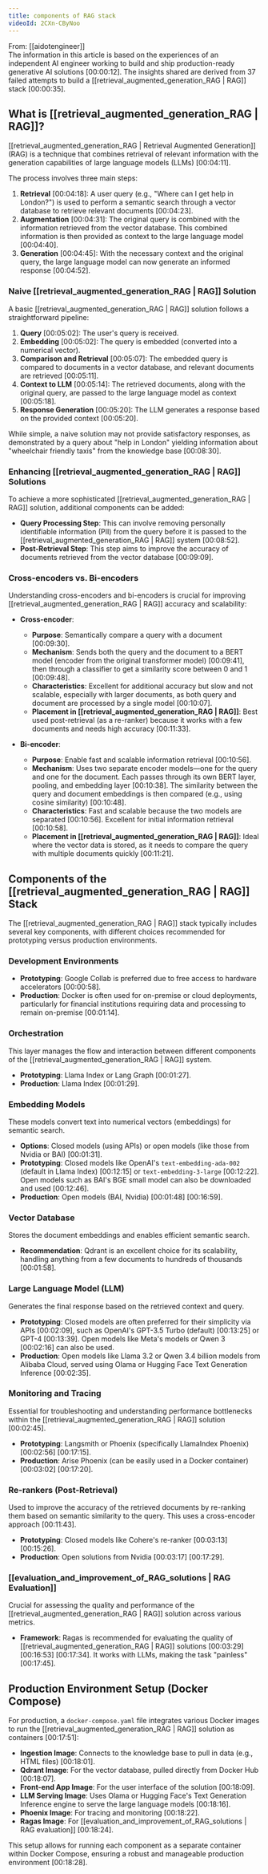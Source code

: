 ```yaml
---
title: components of RAG stack
videoId: 2CXn-CByNoo
---
```


From: [[aidotengineer]] <br/> 
The information in this article is based on the experiences of an independent AI engineer working to build and ship production-ready generative AI solutions <a class="yt-timestamp" data-t="00:00:12">[00:00:12]</a>. The insights shared are derived from 37 failed attempts to build a [[retrieval_augmented_generation_RAG | RAG]] stack <a class="yt-timestamp" data-t="00:00:35">[00:00:35]</a>.

## What is [[retrieval_augmented_generation_RAG | RAG]]?

[[retrieval_augmented_generation_RAG | Retrieval Augmented Generation]] (RAG) is a technique that combines retrieval of relevant information with the generation capabilities of large language models (LLMs) <a class="yt-timestamp" data-t="00:04:11">[00:04:11]</a>.

The process involves three main steps:
1.  **Retrieval** <a class="yt-timestamp" data-t="00:04:18">[00:04:18]</a>: A user query (e.g., "Where can I get help in London?") is used to perform a semantic search through a vector database to retrieve relevant documents <a class="yt-timestamp" data-t="00:04:23">[00:04:23]</a>.
2.  **Augmentation** <a class="yt-timestamp" data-t="00:04:31">[00:04:31]</a>: The original query is combined with the information retrieved from the vector database. This combined information is then provided as context to the large language model <a class="yt-timestamp" data-t="00:04:40">[00:04:40]</a>.
3.  **Generation** <a class="yt-timestamp" data-t="00:04:45">[00:04:45]</a>: With the necessary context and the original query, the large language model can now generate an informed response <a class="yt-timestamp" data-t="00:04:52">[00:04:52]</a>.

### Naive [[retrieval_augmented_generation_RAG | RAG]] Solution

A basic [[retrieval_augmented_generation_RAG | RAG]] solution follows a straightforward pipeline:
1.  **Query** <a class="yt-timestamp" data-t="00:05:02">[00:05:02]</a>: The user's query is received.
2.  **Embedding** <a class="yt-timestamp" data-t="00:05:02">[00:05:02]</a>: The query is embedded (converted into a numerical vector).
3.  **Comparison and Retrieval** <a class="yt-timestamp" data-t="00:05:07">[00:05:07]</a>: The embedded query is compared to documents in a vector database, and relevant documents are retrieved <a class="yt-timestamp" data-t="00:05:11">[00:05:11]</a>.
4.  **Context to LLM** <a class="yt-timestamp" data-t="00:05:14">[00:05:14]</a>: The retrieved documents, along with the original query, are passed to the large language model as context <a class="yt-timestamp" data-t="00:05:18">[00:05:18]</a>.
5.  **Response Generation** <a class="yt-timestamp" data-t="00:05:20">[00:05:20]</a>: The LLM generates a response based on the provided context <a class="yt-timestamp" data-t="00:05:20">[00:05:20]</a>.

While simple, a naive solution may not provide satisfactory responses, as demonstrated by a query about "help in London" yielding information about "wheelchair friendly taxis" from the knowledge base <a class="yt-timestamp" data-t="00:08:30">[00:08:30]</a>.

### Enhancing [[retrieval_augmented_generation_RAG | RAG]] Solutions

To achieve a more sophisticated [[retrieval_augmented_generation_RAG | RAG]] solution, additional components can be added:
*   **Query Processing Step**: This can involve removing personally identifiable information (PII) from the query before it is passed to the [[retrieval_augmented_generation_RAG | RAG]] system <a class="yt-timestamp" data-t="00:08:52">[00:08:52]</a>.
*   **Post-Retrieval Step**: This step aims to improve the accuracy of documents retrieved from the vector database <a class="yt-timestamp" data-t="00:09:09">[00:09:09]</a>.

### Cross-encoders vs. Bi-encoders

Understanding cross-encoders and bi-encoders is crucial for improving [[retrieval_augmented_generation_RAG | RAG]] accuracy and scalability:

*   **Cross-encoder**:
    *   **Purpose**: Semantically compare a query with a document <a class="yt-timestamp" data-t="00:09:30">[00:09:30]</a>.
    *   **Mechanism**: Sends both the query and the document to a BERT model (encoder from the original transformer model) <a class="yt-timestamp" data-t="00:09:41">[00:09:41]</a>, then through a classifier to get a similarity score between 0 and 1 <a class="yt-timestamp" data-t="00:09:48">[00:09:48]</a>.
    *   **Characteristics**: Excellent for additional accuracy but slow and not scalable, especially with larger documents, as both query and document are processed by a single model <a class="yt-timestamp" data-t="00:10:07">[00:10:07]</a>.
    *   **Placement in [[retrieval_augmented_generation_RAG | RAG]]**: Best used post-retrieval (as a re-ranker) because it works with a few documents and needs high accuracy <a class="yt-timestamp" data-t="00:11:33">[00:11:33]</a>.

*   **Bi-encoder**:
    *   **Purpose**: Enable fast and scalable information retrieval <a class="yt-timestamp" data-t="00:10:56">[00:10:56]</a>.
    *   **Mechanism**: Uses two separate encoder models—one for the query and one for the document. Each passes through its own BERT layer, pooling, and embedding layer <a class="yt-timestamp" data-t="00:10:38">[00:10:38]</a>. The similarity between the query and document embeddings is then compared (e.g., using cosine similarity) <a class="yt-timestamp" data-t="00:10:48">[00:10:48]</a>.
    *   **Characteristics**: Fast and scalable because the two models are separated <a class="yt-timestamp" data-t="00:10:56">[00:10:56]</a>. Excellent for initial information retrieval <a class="yt-timestamp" data-t="00:10:58">[00:10:58]</a>.
    *   **Placement in [[retrieval_augmented_generation_RAG | RAG]]**: Ideal where the vector data is stored, as it needs to compare the query with multiple documents quickly <a class="yt-timestamp" data-t="00:11:21">[00:11:21]</a>.

## Components of the [[retrieval_augmented_generation_RAG | RAG]] Stack

The [[retrieval_augmented_generation_RAG | RAG]] stack typically includes several key components, with different choices recommended for prototyping versus production environments.

### Development Environments
*   **Prototyping**: Google Collab is preferred due to free access to hardware accelerators <a class="yt-timestamp" data-t="00:00:58">[00:00:58]</a>.
*   **Production**: Docker is often used for on-premise or cloud deployments, particularly for financial institutions requiring data and processing to remain on-premise <a class="yt-timestamp" data-t="00:01:14">[00:01:14]</a>.

### Orchestration
This layer manages the flow and interaction between different components of the [[retrieval_augmented_generation_RAG | RAG]] system.
*   **Prototyping**: Llama Index or Lang Graph <a class="yt-timestamp" data-t="00:01:27">[00:01:27]</a>.
*   **Production**: Llama Index <a class="yt-timestamp" data-t="00:01:29">[00:01:29]</a>.

### Embedding Models
These models convert text into numerical vectors (embeddings) for semantic search.
*   **Options**: Closed models (using APIs) or open models (like those from Nvidia or BAI) <a class="yt-timestamp" data-t="00:01:31">[00:01:31]</a>.
*   **Prototyping**: Closed models like OpenAI's `text-embedding-ada-002` (default in Llama Index) <a class="yt-timestamp" data-t="00:12:15">[00:12:15]</a> or `text-embedding-3-large` <a class="yt-timestamp" data-t="00:12:22">[00:12:22]</a>. Open models such as BAI's BGE small model can also be downloaded and used <a class="yt-timestamp" data-t="00:12:46">[00:12:46]</a>.
*   **Production**: Open models (BAI, Nvidia) <a class="yt-timestamp" data-t="00:01:48">[00:01:48]</a> <a class="yt-timestamp" data-t="00:16:59">[00:16:59]</a>.

### Vector Database
Stores the document embeddings and enables efficient semantic search.
*   **Recommendation**: Qdrant is an excellent choice for its scalability, handling anything from a few documents to hundreds of thousands <a class="yt-timestamp" data-t="00:01:58">[00:01:58]</a>.

### Large Language Model (LLM)
Generates the final response based on the retrieved context and query.
*   **Prototyping**: Closed models are often preferred for their simplicity via APIs <a class="yt-timestamp" data-t="00:02:09">[00:02:09]</a>, such as OpenAI's GPT-3.5 Turbo (default) <a class="yt-timestamp" data-t="00:13:25">[00:13:25]</a> or GPT-4 <a class="yt-timestamp" data-t="00:13:39">[00:13:39]</a>. Open models like Meta's models or Qwen 3 <a class="yt-timestamp" data-t="00:02:16">[00:02:16]</a> can also be used.
*   **Production**: Open models like Llama 3.2 or Qwen 3.4 billion models from Alibaba Cloud, served using Olama or Hugging Face Text Generation Inference <a class="yt-timestamp" data-t="00:02:35">[00:02:35]</a>.

### Monitoring and Tracing
Essential for troubleshooting and understanding performance bottlenecks within the [[retrieval_augmented_generation_RAG | RAG]] solution <a class="yt-timestamp" data-t="00:02:45">[00:02:45]</a>.
*   **Prototyping**: Langsmith or Phoenix (specifically LlamaIndex Phoenix) <a class="yt-timestamp" data-t="00:02:56">[00:02:56]</a> <a class="yt-timestamp" data-t="00:17:15">[00:17:15]</a>.
*   **Production**: Arise Phoenix (can be easily used in a Docker container) <a class="yt-timestamp" data-t="00:03:02">[00:03:02]</a> <a class="yt-timestamp" data-t="00:17:20">[00:17:20]</a>.

### Re-rankers (Post-Retrieval)
Used to improve the accuracy of the retrieved documents by re-ranking them based on semantic similarity to the query. This uses a cross-encoder approach <a class="yt-timestamp" data-t="00:11:43">[00:11:43]</a>.
*   **Prototyping**: Closed models like Cohere's re-ranker <a class="yt-timestamp" data-t="00:03:13">[00:03:13]</a> <a class="yt-timestamp" data-t="00:15:26">[00:15:26]</a>.
*   **Production**: Open solutions from Nvidia <a class="yt-timestamp" data-t="00:03:17">[00:03:17]</a> <a class="yt-timestamp" data-t="00:17:29">[00:17:29]</a>.

### [[evaluation_and_improvement_of_RAG_solutions | RAG Evaluation]]
Crucial for assessing the quality and performance of the [[retrieval_augmented_generation_RAG | RAG]] solution across various metrics.
*   **Framework**: Ragas is recommended for evaluating the quality of [[retrieval_augmented_generation_RAG | RAG]] solutions <a class="yt-timestamp" data-t="00:03:29">[00:03:29]</a> <a class="yt-timestamp" data-t="00:16:53">[00:16:53]</a> <a class="yt-timestamp" data-t="00:17:34">[00:17:34]</a>. It works with LLMs, making the task "painless" <a class="yt-timestamp" data-t="00:17:45">[00:17:45]</a>.

## Production Environment Setup (Docker Compose)

For production, a `docker-compose.yaml` file integrates various Docker images to run the [[retrieval_augmented_generation_RAG | RAG]] solution as containers <a class="yt-timestamp" data-t="00:17:51">[00:17:51]</a>:
*   **Ingestion Image**: Connects to the knowledge base to pull in data (e.g., HTML files) <a class="yt-timestamp" data-t="00:18:01">[00:18:01]</a>.
*   **Qdrant Image**: For the vector database, pulled directly from Docker Hub <a class="yt-timestamp" data-t="00:18:07">[00:18:07]</a>.
*   **Front-end App Image**: For the user interface of the solution <a class="yt-timestamp" data-t="00:18:09">[00:18:09]</a>.
*   **LLM Serving Image**: Uses Olama or Hugging Face's Text Generation Inference engine to serve the large language models <a class="yt-timestamp" data-t="00:18:16">[00:18:16]</a>.
*   **Phoenix Image**: For tracing and monitoring <a class="yt-timestamp" data-t="00:18:22">[00:18:22]</a>.
*   **Ragas Image**: For [[evaluation_and_improvement_of_RAG_solutions | RAG evaluation]] <a class="yt-timestamp" data-t="00:18:24">[00:18:24]</a>.

This setup allows for running each component as a separate container within Docker Compose, ensuring a robust and manageable production environment <a class="yt-timestamp" data-t="00:18:28">[00:18:28]</a>.